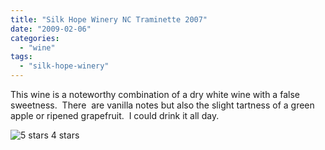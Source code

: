 ```yaml
---
title: "Silk Hope Winery NC Traminette 2007"
date: "2009-02-06"
categories:
  - "wine"
tags:
  - "silk-hope-winery"
---
```


This wine is a noteworthy combination of a dry white wine with a false sweetness.  There  are vanilla notes but also the slight tartness of a green apple or ripened grapefruit.  I could drink it all day.




<div class="caption">

![5 stars](http://www.rebeccagomezfarrell.com/wp-content/uploads/2009/02/rating_truffle1.gif "rating_truffle1") 4 stars</div>

